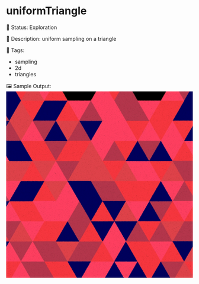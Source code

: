 # uniformTriangle

🧪 Status: Exploration

📎 Description: uniform sampling on a triangle

🎨 Tags: 
- sampling
- 2d
- triangles

🖼️ Sample Output:  
<img src="test.webp" alt="uniformTriangle Sample Output" width="800" />

